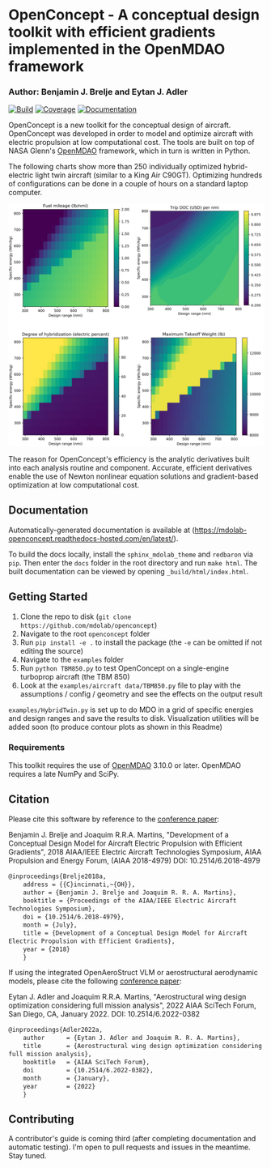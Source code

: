 # OpenConcept - A conceptual design toolkit with efficient gradients implemented in the OpenMDAO framework

### Author: Benjamin J. Brelje and Eytan J. Adler

[![Build](https://github.com/mdolab/openconcept/workflows/Build/badge.svg?branch=main)](https://github.com/mdolab/openconcept/actions?query=branch%3Amain)
[![Coverage](https://codecov.io/gh/mdolab/openconcept/branch/main/graph/badge.svg?token=RR8CN3IOSL)](https://codecov.io/gh/mdolab/openconcept)
[![Documentation](https://readthedocs.com/projects/mdolab-openconcept/badge/?version=latest)](https://mdolab-openconcept.readthedocs-hosted.com/en/latest/?badge=latest)

OpenConcept is a new toolkit for the conceptual design of aircraft. OpenConcept was developed in order to model and optimize aircraft with electric propulsion at low computational cost. The tools are built on top of NASA Glenn's [OpenMDAO](http://openmdao.org/) framework, which in turn is written in Python.

The following charts show more than 250 individually optimized hybrid-electric light twin aircraft (similar to a King Air C90GT). Optimizing hundreds of configurations can be done in a couple of hours on a standard laptop computer.

![Example charts](docs/_static/images/readme_charts.png)

The reason for OpenConcept's efficiency is the analytic derivatives built into each analysis routine and component. Accurate, efficient derivatives enable the use of Newton nonlinear equation solutions and gradient-based optimization at low computational cost.

## Documentation

Automatically-generated documentation is available at (https://mdolab-openconcept.readthedocs-hosted.com/en/latest/).

To build the docs locally, install the `sphinx_mdolab_theme` and `redbaron` via `pip`. Then enter the `docs` folder in the root directory and run `make html`. The built documentation can be viewed by opening `_build/html/index.html`.

## Getting Started

1. Clone the repo to disk (`git clone https://github.com/mdolab/openconcept`)
2. Navigate to the root `openconcept` folder
3. Run `pip install -e .` to install the package (the `-e` can be omitted if not editing the source)
4. Navigate to the `examples` folder
5. Run `python TBM850.py` to test OpenConcept on a single-engine turboprop aircraft (the TBM 850)
6. Look at the `examples/aircraft data/TBM850.py` file to play with the assumptions / config / geometry and see the effects on the output result

`examples/HybridTwin.py` is set up to do MDO in a grid of specific energies and design ranges and save the results to disk. Visualization utilities will be added soon (to produce contour plots as shown in this Readme)

### Requirements

This toolkit requires the use of [OpenMDAO](https://openmdao.org/) 3.10.0 or later. OpenMDAO requires a late NumPy and SciPy.

## Citation

Please cite this software by reference to the [conference paper](https://www.researchgate.net/publication/326263660_Development_of_a_Conceptual_Design_Model_for_Aircraft_Electric_Propulsion_with_Efficient_Gradients):

Benjamin J. Brelje and Joaquim R.R.A. Martins, "Development of a Conceptual Design Model for Aircraft Electric Propulsion with Efficient Gradients", 2018 AIAA/IEEE Electric Aircraft Technologies Symposium, AIAA Propulsion and Energy Forum, (AIAA 2018-4979) DOI: 10.2514/6.2018-4979

```
@inproceedings{Brelje2018a,
	address = {{C}incinnati,~{OH}},
	author = {Benjamin J. Brelje and Joaquim R. R. A. Martins},
	booktitle = {Proceedings of the AIAA/IEEE Electric Aircraft Technologies Symposium},
	doi = {10.2514/6.2018-4979},
	month = {July},
	title = {Development of a Conceptual Design Model for Aircraft Electric Propulsion with Efficient Gradients},
	year = {2018}
	}
```

If using the integrated OpenAeroStruct VLM or aerostructural aerodynamic models, please cite the following [conference paper](https://www.researchgate.net/publication/357559489_Aerostructural_wing_design_optimization_considering_full_mission_analysis):

Eytan J. Adler and Joaquim R.R.A. Martins, "Aerostructural wing design optimization considering full mission analysis", 2022 AIAA SciTech Forum, San Diego, CA, January 2022. DOI: 10.2514/6.2022-0382

```
@inproceedings{Adler2022a,
	author      = {Eytan J. Adler and Joaquim R. R. A. Martins},
	title       = {Aerostructural wing design optimization considering full mission analysis},
	booktitle   = {AIAA SciTech Forum},
	doi         = {10.2514/6.2022-0382},
	month       = {January},
	year        = {2022}
	}
```

## Contributing
A contributor's guide is coming third (after completing documentation and automatic testing). I'm open to pull requests and issues in the meantime. Stay tuned.
